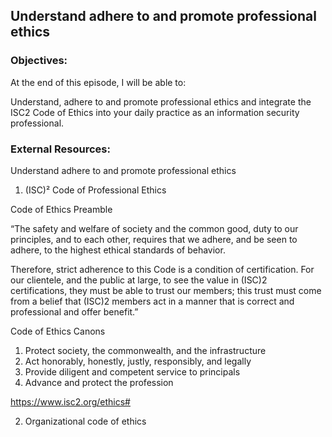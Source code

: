 ## Understand adhere to and promote professional ethics


### Objectives:

At the end of this episode, I will be able to:

Understand, adhere to and promote professional ethics and integrate the ISC2
Code of Ethics into your daily practice as an information security professional.


### External Resources:

Understand adhere to and promote professional ethics

1. (ISC)² Code of Professional Ethics

Code of Ethics Preamble

“The safety and welfare of society and the common good, duty to our principles, and to each other, requires that we adhere, and be seen to adhere, to the highest ethical standards of behavior.

Therefore, strict adherence to this Code is a condition of certification. For our clientele, and the public at large, to see the value in (ISC)2 certifications, they must be able to trust our members; this trust must come from a belief that (ISC)2 members act in a manner that is correct and professional and offer benefit.”


Code of Ethics Canons

1. Protect society, the commonwealth, and the infrastructure
2. Act honorably, honestly, justly, responsibly, and legally
3. Provide diligent and competent service to principals
4. Advance and protect the profession

https://www.isc2.org/ethics#


2. Organizational code of ethics

